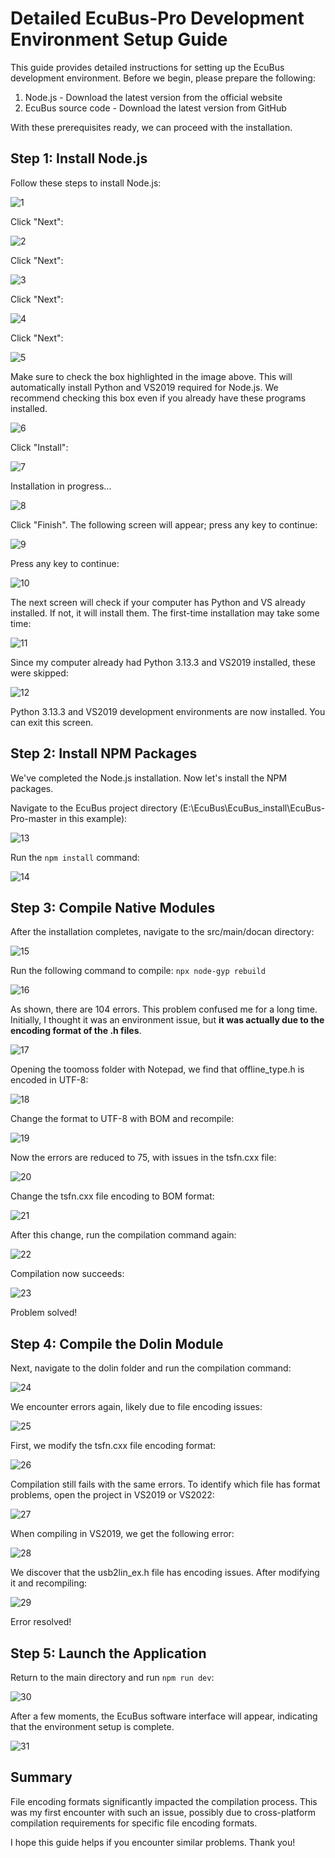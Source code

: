 # Detailed EcuBus-Pro Development Environment Setup Guide

This guide provides detailed instructions for setting up the EcuBus development environment. Before we begin, please prepare the following:

1. Node.js - Download the latest version from the official website
2. EcuBus source code - Download the latest version from GitHub

With these prerequisites ready, we can proceed with the installation.

## Step 1: Install Node.js

Follow these steps to install Node.js:

![1](detail/1.jpg)

Click "Next":

![2](detail/2.jpg)

Click "Next":

![3](detail/3.jpg)

Click "Next":

![4](detail/4.jpg)

Click "Next":

![5](detail/5.jpg)

Make sure to check the box highlighted in the image above. This will automatically install Python and VS2019 required for Node.js. We recommend checking this box even if you already have these programs installed.

![6](detail/6.jpg)

Click "Install":

![7](detail/7.jpg)

Installation in progress...

![8](detail/8.jpg)

Click "Finish". The following screen will appear; press any key to continue:

![9](detail/9.jpg)

Press any key to continue:

![10](detail/10.jpg)

The next screen will check if your computer has Python and VS already installed. If not, it will install them. The first-time installation may take some time:

![11](detail/11.jpg)

Since my computer already had Python 3.13.3 and VS2019 installed, these were skipped:

![12](detail/12.jpg)

Python 3.13.3 and VS2019 development environments are now installed. You can exit this screen.

## Step 2: Install NPM Packages

We've completed the Node.js installation. Now let's install the NPM packages.

Navigate to the EcuBus project directory (E:\EcuBus\EcuBus_install\EcuBus-Pro-master in this example):

![13](detail/13.jpg)

Run the `npm install` command:

![14](detail/14.jpg)

## Step 3: Compile Native Modules

After the installation completes, navigate to the src/main/docan directory:

![15](detail/15.jpg)

Run the following command to compile: `npx node-gyp rebuild`

![16](detail/16.jpg)

As shown, there are 104 errors. This problem confused me for a long time. Initially, I thought it was an environment issue, but **it was actually due to the encoding format of the .h files**.

![17](detail/17.jpg)

Opening the toomoss folder with Notepad, we find that offline_type.h is encoded in UTF-8:

![18](detail/18.jpg)

Change the format to UTF-8 with BOM and recompile:

![19](detail/19.jpg)

Now the errors are reduced to 75, with issues in the tsfn.cxx file:

![20](detail/20.jpg)

Change the tsfn.cxx file encoding to BOM format:

![21](detail/21.jpg)

After this change, run the compilation command again:

![22](detail/22.jpg)

Compilation now succeeds:

![23](detail/23.jpg)

Problem solved!

## Step 4: Compile the Dolin Module

Next, navigate to the dolin folder and run the compilation command:

![24](detail/24.jpg)

We encounter errors again, likely due to file encoding issues:

![25](detail/25.jpg)

First, we modify the tsfn.cxx file encoding format:

![26](detail/26.jpg)

Compilation still fails with the same errors. To identify which file has format problems, open the project in VS2019 or VS2022:

![27](detail/27.jpg)

When compiling in VS2019, we get the following error:

![28](detail/28.jpg)

We discover that the usb2lin_ex.h file has encoding issues. After modifying it and recompiling:

![29](detail/29.jpg)

Error resolved!

## Step 5: Launch the Application

Return to the main directory and run `npm run dev`:

![30](detail/30.jpg)

After a few moments, the EcuBus software interface will appear, indicating that the environment setup is complete.

![31](detail/31.jpg)

## Summary

File encoding formats significantly impacted the compilation process. This was my first encounter with such an issue, possibly due to cross-platform compilation requirements for specific file encoding formats.

I hope this guide helps if you encounter similar problems. Thank you!
